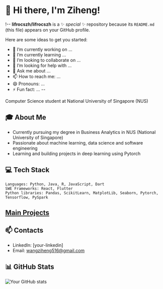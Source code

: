 # 👋 Hi there, I'm Ziheng!

!--
**lifrocszh/lifrocszh** is a ✨ _special_ ✨ repository because its `README.md` (this file) appears on your GitHub profile.

Here are some ideas to get you started:

- 🔭 I’m currently working on ...
- 🌱 I’m currently learning ...
- 👯 I’m looking to collaborate on ...
- 🤔 I’m looking for help with ...
- 💬 Ask me about ...
- 📫 How to reach me: ...
- 😄 Pronouns: ...
- ⚡ Fun fact: ...
--

Computer Science student at National University of Singapore (NUS)

## 🎓 About Me
- Currently pursuing my degree in Business Analytics in NUS (National University of Singapore)
- Passionate about machine learning, data science and software engineering
- Learning and building projects in deep learning using Pytorch

## 💻 Tech Stack
```text
Languages: Python, Java, R, JavaScript, Dart
SWE Frameworks: React, Flutter
Python libraries: Pandas, ScikitLearn, MatplotLib, Seaborn, Pytorch, Tensorflow, PySpark
```

## [Main Projects](https://github.com/lifrocszh/Projects)

## 📫 Contacts
- LinkedIn: [your-linkedin]
- Email: wangziheng516@gmail.com

## 📊 GitHub Stats
![Your GitHub stats](https://github-readme-stats.vercel.app/api?username=your-username&show_icons=true&theme=dracula)
